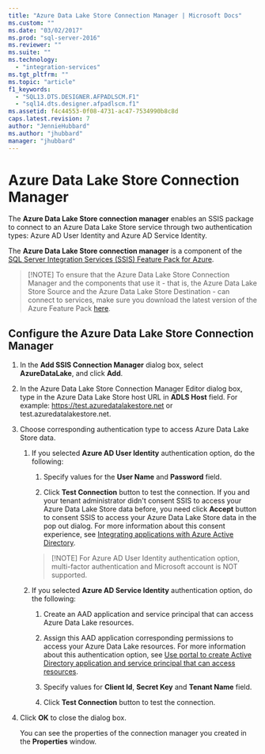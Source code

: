 ```yaml
---
title: "Azure Data Lake Store Connection Manager | Microsoft Docs"
ms.custom: ""
ms.date: "03/02/2017"
ms.prod: "sql-server-2016"
ms.reviewer: ""
ms.suite: ""
ms.technology: 
  - "integration-services"
ms.tgt_pltfrm: ""
ms.topic: "article"
f1_keywords: 
  - "SQL13.DTS.DESIGNER.AFPADLSCM.F1"
  - "sql14.dts.designer.afpadlscm.f1"
ms.assetid: f4c44553-0f08-4731-ac47-7534990b8c8d
caps.latest.revision: 7
author: "JennieHubbard"
ms.author: "jhubbard"
manager: "jhubbard"
---
```

# Azure Data Lake Store Connection Manager
  The **Azure Data Lake Store connection manager** enables an SSIS package to connect to an Azure Data Lake Store service through two authentication types: Azure AD User Identity and Azure AD Service Identity.  
  
 The **Azure Data Lake Store connection manager** is a component of the [SQL Server Integration Services (SSIS) Feature Pack for Azure](../../integration-services/azure-feature-pack-for-integration-services-ssis.md).

>   [!NOTE]
> To ensure that the Azure Data Lake Store Connection Manager and the components that use it - that is, the Azure Data Lake Store Source and the Azure Data Lake Store Destination - can connect to services, make sure you download the latest version of the Azure Feature Pack [here](https://www.microsoft.com/download/details.aspx?id=49492). 
 
## Configure the Azure Data Lake Store Connection Manager

 
1.  In the **Add SSIS Connection Manager** dialog box, select **AzureDataLake**, and click **Add**.  
  
2.  In the Azure Data Lake Store Connection Manager Editor dialog box, type in the Azure Data Lake Store host URL in **ADLS Host** field. For example: https://test.azuredatalakestore.net or test.azuredatalakestore.net.
  
3.  Choose corresponding authentication type to access Azure Data Lake Store data.

    1.  If you selected **Azure AD User Identity** authentication option, do the following:
        1. Specify values for the **User Name** and **Password** field. 
    
        2. Click **Test Connection** button to test the connection. If you and your tenant administrator didn't consent SSIS to access your Azure Data Lake Store data before, you need click **Accept** button to consent SSIS to access your Azure Data Lake Store data in the pop out dialog. For more information about this consent experience, see [Integrating applications with Azure Active Directory](https://docs.microsoft.com/en-us/azure/active-directory/active-directory-integrating-applications#updating-an-application).
    
        >   [!NOTE] 
        > For Azure AD User Identity authentication option, multi-factor authentication and Microsoft account is NOT supported.
    
    2. If you selected **Azure AD Service Identity** authentication option, do the following:
        1. Create an AAD application and service principal that can access Azure Data Lake resources.
    
        2. Assign this AAD application corresponding permissions to access your Azure Data Lake resources. For more information about this authentication option, see [Use portal to create Active Directory application and service principal that can access resources](https://docs.microsoft.com/en-us/azure/azure-resource-manager/resource-group-create-service-principal-portal).
    
        3. Specify values for **Client Id**, **Secret Key** and **Tenant Name** field.
    
        4. Click **Test Connection** button to test the connection.  
  
6.  Click **OK** to close the dialog box.  
  
    You can see the properties of the connection manager you created in the **Properties** window.  
  
  